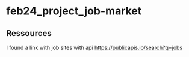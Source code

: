 # feb24_project_job-market
## Ressources
I found a link with job sites with api
https://publicapis.io/search?q=jobs